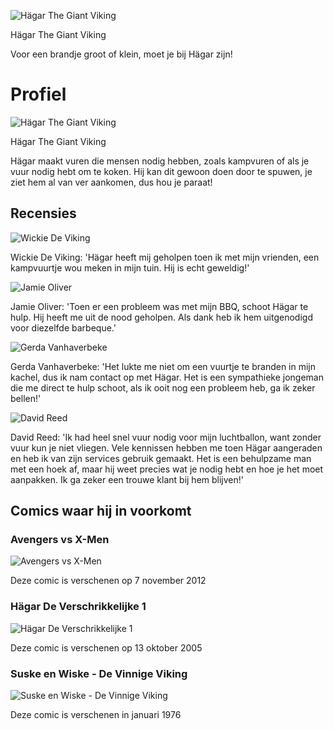 ![Hägar The Giant Viking](https://faceswaponline.com/wp-content/uploads/Vikingsseason4spoiler-e8690ba0b1983ac025f6abd11556179a.jpg)

Hägar The Giant Viking

Voor een brandje groot of klein, moet je bij Hägar zijn!

# Profiel

![Hägar The Giant Viking](https://faceswaponline.com/wp-content/uploads/Vikingsseason4spoiler-e8690ba0b1983ac025f6abd11556179a.jpg)

Hägar The Giant Viking

Hägar maakt vuren die mensen nodig hebben, zoals kampvuren of als je vuur nodig hebt om te koken. Hij kan dit gewoon doen door te spuwen, je ziet hem al van ver aankomen, dus hou je paraat!

## Recensies

![Wickie De Viking](https://aatventure.news/uploads/profile/1562064034.jpg)

Wickie De Viking: 'Hägar heeft mij geholpen toen ik met mijn vrienden, een kampvuurtje wou meken in mijn tuin. Hij is echt geweldig!'

![Jamie Oliver](https://cdn.jamieoliver.com/library/images/Jamie-Social.jpg)

Jamie Oliver: 'Toen er een probleem was met mijn BBQ, schoot Hägar te hulp. Hij heeft me uit de nood geholpen. Als dank heb ik hem uitgenodigd voor diezelfde barbeque.'

![Gerda Vanhaverbeke](https://i.pinimg.com/originals/d6/1d/3c/d61d3c9032a937e96e72e0429d8bcd5e.jpg)

Gerda Vanhaverbeke: 'Het lukte me niet om een vuurtje te branden in mijn kachel, dus ik nam contact op met Hägar. Het is een sympathieke jongeman die me direct te hulp schoot, als ik ooit nog een probleem heb, ga ik zeker bellen!'

![David Reed](https://dfv6pkw99pxmo.cloudfront.net/wp-content/uploads/2019/09/David_Reed.jpg)

David Reed: 'Ik had heel snel vuur nodig voor mijn luchtballon, want zonder vuur kun je niet vliegen. Vele kennissen hebben me toen Hägar aangeraden en heb ik van zijn services gebruik gemaakt. Het is een behulpzame man met een hoek af, maar hij weet precies wat je nodig hebt en hoe je het moet aanpakken. Ik ga zeker een trouwe klant bij hem blijven!'

## Comics waar hij in voorkomt

### Avengers vs X-Men
![Avengers vs X-Men](https://media.s-bol.com/qxRpN0ByypRR/550x835.jpg)

Deze comic is verschenen op 7 november 2012

### Hägar De Verschrikkelijke 1
![Hägar De Verschrikkelijke 1](https://depoort.com/31953-preview_bd_big_notfill/deel-1.jpg)

Deze comic is verschenen op 13 oktober 2005

### Suske en Wiske - De Vinnige Viking
![Suske en Wiske - De Vinnige Viking](https://media.s-bol.com/j7zZJ9vQw5z/550x710.jpg)

Deze comic is verschenen in januari 1976

